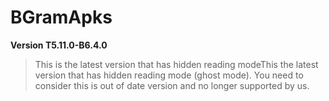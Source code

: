 # BGramApks
**Version T5.11.0-B6.4.0**
> This is the latest version that has hidden reading modeThis the latest version that has hidden reading mode (ghost mode). You need to consider this is out of date version and no longer supported by us.